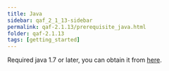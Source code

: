 ```yaml
---
title: Java
sidebar: qaf_2_1_13-sidebar
permalink: qaf-2.1.13/prerequisite_java.html
folder: qaf-2.1.13
tags: [getting_started]
---
```


Required java 1.7 or later, you can obtain it from [here](http://www.oracle.com/technetwork/java/javase/downloads/index.html).
